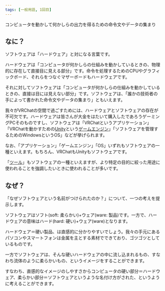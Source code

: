 ```yaml
---
tags: [一般用語, 1回目]
---
```


コンピュータを動かして何かしらの出力を得るための命令文やデータの集まり

## なに？

ソフトウェアは「ハードウェア」と対になる言葉です。

ハードウェアは「コンピュータが何かしらの仕組みを動かしているときの、物理的に存在して直接目に見える部分」です。命令を処理するためのCPUやグラフィックボード、それらをつなぐマザーボードもハードウェアです。

それに対してソフトウェアは「コンピュータが何かしらの仕組みを動かしているときの、直接は目には見えない部分」です。ソフトウェアは、「誰かの技術者の手によって書かれた命令文やデータの集まり」ともいえます。

我々がVRChatの空間で過ごすためには、ハードウェアとソフトウェアの存在が不可欠です。ハードウェアは皆さんが大金をはたいて購入したであろうゲーミングPCそのものですし、ソフトウェアは「VRChatというアプリケーション」「VRChatを動かすための[Unity](/docs/索引/STU/Unity)という[ゲームエンジン](/docs/索引/か行/ゲームエンジン)」「ソフトウェアを管理するためのWindowsというOS」などが挙げられます。

なお、「アプリケーション」「ゲームエンジン」「OS」いずれもソフトウェアの一種といえます。もちろん、VRChatもUnityもソフトウェアです。

「[ツール](/docs/索引/た行/ツール)」もソフトウェアの一種といえますが、より特定の目的に絞った用途に使われることを強調したいときに使われることが多いです。

## なぜ？

「なぜソフトウェアという名前がつけられたのか？」について、一つの考えを提示します。

ソフトウェアはソフト(soft: 柔らかい)+ウェア(ware: 製品)です。一方で、ハードウェアの意味はハード(hard: 硬い)+ウェア(ware)となります。

ハードウェア＝硬い製品、は直感的に分かりやすいでしょう。我々の手元にあるパソコンやスマートフォンは金属を主とする素材でできており、ゴツゴツとしているものです。

一方でソフトウェアは、そんな硬いハードウェアの中に流し込まれるもの、すなわち流体のように柔らかいもの、というイメージをすることができます。

すなわち、直感的なイメージのしやすさからコンピュータの硬い部分＝ハードウェア、柔らかい部分＝ソフトウェアというような名付け方がされた、というように考えることができます。
